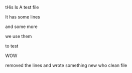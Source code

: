 tHis Is A test file

It has some lines

and some more

we use them

to test

WOW

removed the lines
and wrote something new
who
clean file

